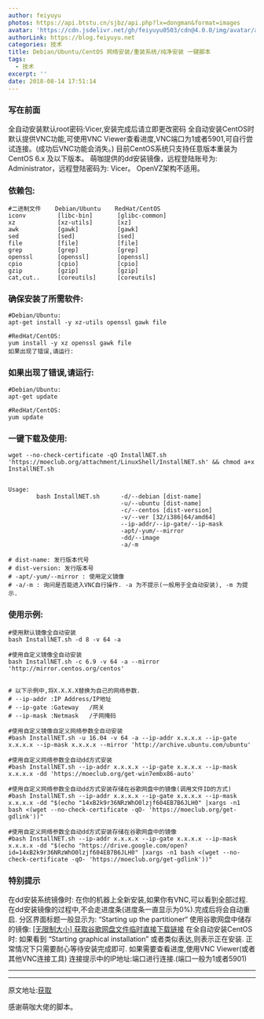 ```yaml
---
author: feiyuyu
photos: https://api.btstu.cn/sjbz/api.php?lx=dongman&format=images
avatar: 'https://cdn.jsdelivr.net/gh/feiyuyu0503/cdn@4.0.0/img/avatar/avater.jpg'
authorLink: https://blog.feiyuyu.net
categories: 技术
title: Debian/Ubuntu/CentOS 网络安装/重装系统/纯净安装 一键脚本
tags:
  - 技术
excerpt: ''
date: 2018-08-14 17:51:14
---
```


### 写在前面

全自动安装默认root密码:Vicer,安装完成后请立即更改密码 全自动安装CentOS时默认提供VNC功能,可使用VNC Viewer查看进度,VNC端口为1或者5901,可自行尝试连接。(成功后VNC功能会消失。) 目前CentOS系统只支持任意版本重装为 CentOS 6.x 及以下版本。 萌咖提供的dd安装镜像，远程登陆账号为: Administrator，远程登陆密码为: Vicer。 OpenVZ架构不适用。

### 依赖包:

    #二进制文件    Debian/Ubuntu    RedHat/CentOS
    iconv         [libc-bin]       [glibc-common]
    xz            [xz-utils]       [xz]
    awk           [gawk]           [gawk]
    sed           [sed]            [sed]
    file          [file]           [file]
    grep          [grep]           [grep]
    openssl       [openssl]        [openssl]
    cpio          [cpio]           [cpio]
    gzip          [gzip]           [gzip]
    cat,cut..     [coreutils]      [coreutils]
    

### 确保安装了所需软件:

    #Debian/Ubuntu:
    apt-get install -y xz-utils openssl gawk file
    
    #RedHat/CentOS:
    yum install -y xz openssl gawk file
    如果出现了错误,请运行:
    

### 如果出现了错误,请运行:

    #Debian/Ubuntu:
    apt-get update
    
    #RedHat/CentOS:
    yum update
    

### 一键下载及使用:

    wget --no-check-certificate -qO InstallNET.sh 'https://moeclub.org/attachment/LinuxShell/InstallNET.sh' && chmod a+x InstallNET.sh
    

    Usage:
            bash InstallNET.sh      -d/--debian [dist-name]
                                    -u/--ubuntu [dist-name]
                                    -c/--centos [dist-version]
                                    -v/--ver [32/i386|64/amd64]
                                    --ip-addr/--ip-gate/--ip-mask
                                    -apt/-yum/--mirror
                                    -dd/--image
                                    -a/-m
    
    # dist-name: 发行版本代号
    # dist-version: 发行版本号
    # -apt/-yum/--mirror : 使用定义镜像
    # -a/-m : 询问是否能进入VNC自行操作. -a 为不提示(一般用于全自动安装), -m 为提示.
    
    

### 使用示例:

    #使用默认镜像全自动安装
    bash InstallNET.sh -d 8 -v 64 -a
    
    #使用自定义镜像全自动安装
    bash InstallNET.sh -c 6.9 -v 64 -a --mirror 'http://mirror.centos.org/centos'
    
    
    # 以下示例中,将X.X.X.X替换为自己的网络参数.
    # --ip-addr :IP Address/IP地址
    # --ip-gate :Gateway   /网关
    # --ip-mask :Netmask   /子网掩码
    
    #使用自定义镜像自定义网络参数全自动安装
    #bash InstallNET.sh -u 16.04 -v 64 -a --ip-addr x.x.x.x --ip-gate x.x.x.x --ip-mask x.x.x.x --mirror 'http://archive.ubuntu.com/ubuntu'
    
    #使用自定义网络参数全自动dd方式安装
    #bash InstallNET.sh --ip-addr x.x.x.x --ip-gate x.x.x.x --ip-mask x.x.x.x -dd 'https://moeclub.org/get-win7embx86-auto'
    
    #使用自定义网络参数全自动dd方式安装存储在谷歌网盘中的镜像(调用文件ID的方式)
    #bash InstallNET.sh --ip-addr x.x.x.x --ip-gate x.x.x.x --ip-mask x.x.x.x -dd "$(echo "14xB2k9r36NRzWhO0lzjf604EB7B6JLH0" |xargs -n1 bash <(wget --no-check-certificate -qO- 'https://moeclub.org/get-gdlink'))"
    
    #使用自定义网络参数全自动dd方式安装存储在谷歌网盘中的镜像
    #bash InstallNET.sh --ip-addr x.x.x.x --ip-gate x.x.x.x --ip-mask x.x.x.x -dd "$(echo "https://drive.google.com/open?id=14xB2k9r36NRzWhO0lzjf604EB7B6JLH0" |xargs -n1 bash <(wget --no-check-certificate -qO- 'https://moeclub.org/get-gdlink'))"
    

### 特别提示

在dd安装系统镜像时: 在你的机器上全新安装,如果你有VNC,可以看到全部过程. 在dd安装镜像的过程中,不会走进度条(进度条一直显示为0%).完成后将会自动重启. 分区界面标题一般显示为: “Starting up the partitioner“ 使用谷歌网盘中储存的镜像: [\[无限制大小\] 获取谷歌网盘文件临时直接下载链接](https://moeclub.org/2018/04/01/600/?v=425 "[无限制大小] 获取谷歌网盘文件临时直接下载链接") 在全自动安装CentOS时: 如果看到 “Starting graphical installation” 或者类似表达,则表示正在安装. 正常情况下只需要耐心等待安装完成即可. 如果需要查看进度,使用VNC Viewer(或者其他VNC连接工具) 连接提示中的IP地址:端口进行连接.(端口一般为1或者5901)

* * *

* * *

原文地址:[获取](https://moeclub.org/2018/04/03/603/)

感谢萌咖大佬的脚本。
